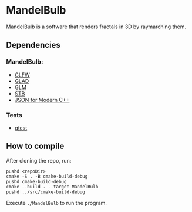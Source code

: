 # MandelBulb
MandelBulb is a software that renders fractals in 3D by raymarching
them.

## Dependencies
### MandelBulb:
- [GLFW][1]
- [GLAD][2]
- [GLM][3]
- [STB][4]
- [JSON for Modern C++][5]
### Tests
- [gtest][6]

[1]: https://github.com/glfw/glfw
[2]: https://github.com/Dav1dde/glad
[3]: https://github.com/g-truc/glm
[4]: https://github.com/nothings/stb
[5]: https://github.com/nlohmann/json
[6]: https://github.com/google/googletest

## How to compile
After cloning the repo, run:
```shell
pushd <repoDir>
cmake -S . -B cmake-build-debug
pushd cmake-build-debug
cmake --build . --target MandelBulb
pushd ../src/cmake-build-debug
```
Execute `./MandelBulb` to run the program.